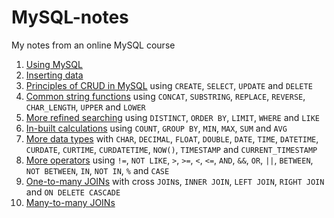 # MySQL-notes
My notes from an online MySQL course

1. [Using MySQL](Using_MySQL.markdown)
2. [Inserting data](Inserting_Data.markdown)
3. [Principles of CRUD in MySQL](CRUD.markdown) using `CREATE`, `SELECT`, `UPDATE` and `DELETE`
4. [Common string functions](String_Functions.markdown) using `CONCAT`, `SUBSTRING`, `REPLACE`, `REVERSE`, `CHAR_LENGTH`, `UPPER` and `LOWER`
5. [More refined searching](Refined_selections.markdown) using `DISTINCT`, `ORDER BY`, `LIMIT`, `WHERE` and `LIKE`
6. [In-built calculations](Aggregate_Functions.markdown) using `COUNT`, `GROUP BY`, `MIN`, `MAX`, `SUM` and `AVG`
7. [More data types](More_data_types.markdown) with `CHAR`, `DECIMAL`, `FLOAT`, `DOUBLE`, `DATE`, `TIME`, `DATETIME`, `CURDATE`, `CURTIME`, `CURDATETIME`, `NOW()`, `TIMESTAMP` and `CURRENT_TIMESTAMP`
8. [More operators](Operators.markdown) using `!=`, `NOT LIKE`, `>`, `>=`, `<`, `<=`, `AND`, `&&`, `OR`, `||`, `BETWEEN`, `NOT BETWEEN`, `IN`, `NOT IN`, `%` and `CASE`
9. [One-to-many JOINs](One_to_many_JOIN.markdown) with cross `JOIN`s, `INNER JOIN`, `LEFT JOIN`, `RIGHT JOIN` and `ON DELETE CASCADE`
10. [Many-to-many JOINs](Many_to_many_JOIN.markdown) 
